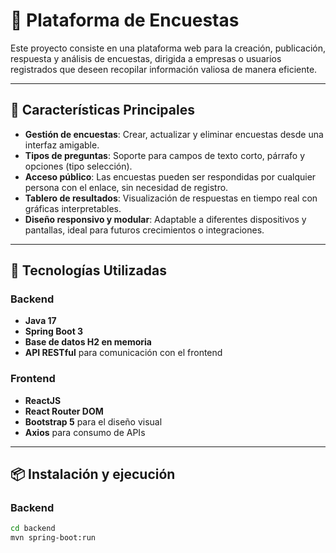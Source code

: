 # 📝 Plataforma de Encuestas

Este proyecto consiste en una plataforma web para la creación, publicación, respuesta y análisis de encuestas, dirigida a empresas o usuarios registrados que deseen recopilar información valiosa de manera eficiente.

---

## 🚀 Características Principales

- **Gestión de encuestas**: Crear, actualizar y eliminar encuestas desde una interfaz amigable.
- **Tipos de preguntas**: Soporte para campos de texto corto, párrafo y opciones (tipo selección).
- **Acceso público**: Las encuestas pueden ser respondidas por cualquier persona con el enlace, sin necesidad de registro.
- **Tablero de resultados**: Visualización de respuestas en tiempo real con gráficas interpretables.
- **Diseño responsivo y modular**: Adaptable a diferentes dispositivos y pantallas, ideal para futuros crecimientos o integraciones.

---

## 🧱 Tecnologías Utilizadas

### Backend
- **Java 17**
- **Spring Boot 3**
- **Base de datos H2 en memoria**
- **API RESTful** para comunicación con el frontend

### Frontend
- **ReactJS**
- **React Router DOM**
- **Bootstrap 5** para el diseño visual
- **Axios** para consumo de APIs

---

## 📦 Instalación y ejecución

### Backend

```bash
cd backend
mvn spring-boot:run
